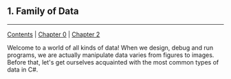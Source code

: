 ## 1. Family of Data
<hr>

[Contents](/Contents.md) | [Chapter 0](../Chapter_0/Chp_0.md) | [Chapter 2]()

Welcome to a world of all kinds of data! When we design, debug and run programs, we are actually manipulate data varies from figures to images. Before that, let's get ourselves acquainted with the most common types of data in C#.

<!--
**1.1 [Numbers](./Lesson1_1/L1_1.md)**

**1.2 [Characters](./Lesson1_2/L1_2.md)**

**1.3 [](./Lesson1_3/L1_3.md)**

**1.4 [](./Lesson1_4/L1_4.md)**

**1.5 [](./Lesson1_5/L1_5.md)**

-->
